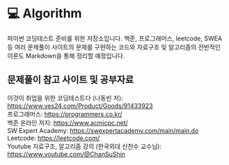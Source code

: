 # 💻 Algorithm
파이썬 코딩테스트 준비를 위한 저장소입니다. 백준, 프로그래머스, leetcode, SWEA 등 여러 문제풀이 사이트의 문제를 구현하는 코드와 자료구조 및 알고리즘의 전반적인 이론도 Markdown을 통해 정리할 예정입니다.

## 문제풀이 참고 사이트 및 공부자료 
이것이 취업을 위한 코딩테스트다 (나동빈 저): https://www.yes24.com/Product/Goods/91433923 <br>
프로그래머스: https://programmers.co.kr/ <br>
백준 온라인 저지: https://www.acmicpc.net/ <br>
SW Expert Academy: https://swexpertacademy.com/main/main.do <br>
Leetcode: https://leetcode.com/ <br>
Youtube 자료구조, 알고리즘 강의 (한국외대 신찬수 교수님): https://www.youtube.com/@ChanSuShin <br>
